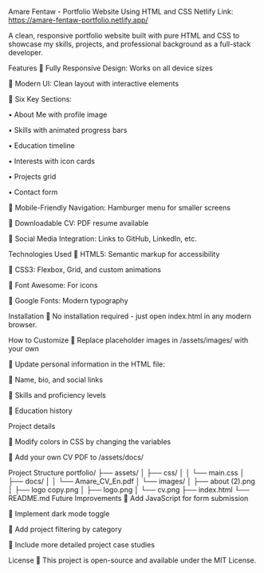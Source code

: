 
Amare Fentaw - Portfolio Website Using HTML and CSS
Netlify Link: https://amare-fentaw-portfolio.netlify.app/

A clean, responsive portfolio website built with pure HTML and CSS to showcase my skills, projects, and professional background as a full-stack developer.

Features
	Fully Responsive Design: Works on all device sizes

	Modern UI: Clean layout with interactive elements

	Six Key Sections:

•	About Me with profile image

•	Skills with animated progress bars

•	Education timeline

•	Interests with icon cards

•	Projects grid

•	Contact form

	Mobile-Friendly Navigation: Hamburger menu for smaller screens

	Downloadable CV: PDF resume available

	Social Media Integration: Links to GitHub, LinkedIn, etc.

Technologies Used
	HTML5: Semantic markup for accessibility

	CSS3: Flexbox, Grid, and custom animations

	Font Awesome: For icons

	Google Fonts: Modern typography

Installation
	No installation required - just open index.html in any modern browser.

How to Customize
	Replace placeholder images in /assets/images/ with your own

	Update personal information in the HTML file:

	Name, bio, and social links

	Skills and proficiency levels

	Education history

Project details

	Modify colors in CSS by changing the variables

	Add your own CV PDF to /assets/docs/

Project Structure
      portfolio/
      ├── assets/
      │   ├── css/
      │   │   └── main.css
      │   ├── docs/
      │   │   └── Amare_CV_En.pdf
      │   └── images/
      │       ├── about (2).png
      │       ├── logo copy.png
      │       ├── logo.png
      │       └── cv.png
      ├── index.html
      └── README.md
Future Improvements
	Add JavaScript for form submission

	Implement dark mode toggle

	Add project filtering by category

	Include more detailed project case studies

License
	This project is open-source and available under the MIT License.
